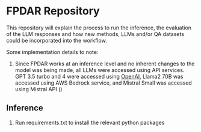 # FPDAR Repository

This repository will explain the process to run the inference, the evaluation of the LLM responses and how new methods, LLMs and/or QA datasets could be incorporated into the workflow.

Some implementation details to note:

1. Since FPDAR works at an inference level and no inherent changes to the model was being made, all LLMs were accessed using API services. GPT 3.5 turbo and 4 were accessed using
   [OpenAI]([url](https://platform.openai.com/docs/models)), Llama2 70B was accessed using AWS Bedrock service, and Mistral Small was accessed using Mistral API ([](url)) 

## Inference

1. Run requirements.txt to install the relevant python packages
